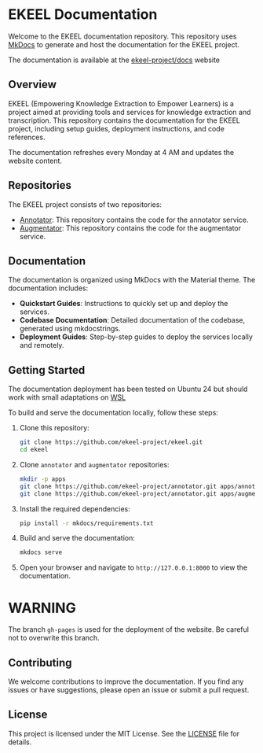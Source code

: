# EKEEL Documentation

Welcome to the EKEEL documentation repository. This repository uses [MkDocs](https://www.mkdocs.org/) to generate and host the documentation for the EKEEL project.

The documentation is available at the [ekeel-project/docs](https://ekeel-project.github.io/docs/) website

## Overview

EKEEL (Empowering Knowledge Extraction to Empower Learners) is a project aimed at providing tools and services for knowledge extraction and transcription. This repository contains the documentation for the EKEEL project, including setup guides, deployment instructions, and code references.

The documentation refreshes every Monday at 4 AM and updates the website content.


## Repositories

The EKEEL project consists of two repositories:

- [Annotator](https://github.com/ekeel-project/annotator): This repository contains the code for the annotator service.
- [Augmentator](https://github.com/ekeel-project/augmentator): This repository contains the code for the augmentator service.

## Documentation

The documentation is organized using MkDocs with the Material theme. The documentation includes:

- **Quickstart Guides**: Instructions to quickly set up and deploy the services.
- **Codebase Documentation**: Detailed documentation of the codebase, generated using mkdocstrings.
- **Deployment Guides**: Step-by-step guides to deploy the services locally and remotely.

## Getting Started

The documentation deployment has been tested on Ubuntu 24 but should work with small adaptations on [WSL](https://learn.microsoft.com/en-us/windows/wsl/about)

To build and serve the documentation locally, follow these steps:

1. Clone this repository:
    ```bash
    git clone https://github.com/ekeel-project/ekeel.git
    cd ekeel
    ```

2. Clone `annotator` and `augmentator` repositories:
    ```bash
    mkdir -p apps
    git clone https://github.com/ekeel-project/annotator.git apps/annotator
    git clone https://github.com/ekeel-project/annotator.git apps/augmentator
    ```

3. Install the required dependencies:
    ```bash
    pip install -r mkdocs/requirements.txt
    ```

4. Build and serve the documentation:
    ```bash
    mkdocs serve
    ```

5. Open your browser and navigate to `http://127.0.0.1:8000` to view the documentation.

# WARNING 

The branch `gh-pages` is used for the deployment of the website. Be careful not to overwrite this branch.

## Contributing

We welcome contributions to improve the documentation. If you find any issues or have suggestions, please open an issue or submit a pull request.

## License

This project is licensed under the MIT License. See the [LICENSE](LICENSE) file for details.
